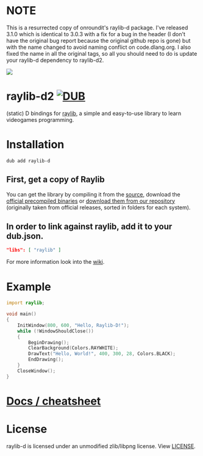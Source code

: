 # NOTE
This is a resurrected copy of onroundit's raylib-d package. I've released 3.1.0 which is identical to 3.0.3 with a fix for a bug in the header (I don't have the original bug report because the original github repo is gone) but with the name changed to avoid naming conflict on code.dlang.org. I also fixed the name in all the original tags, so all you should need to do is update your raylib-d dependency to raylib-d2.

![](raylib_logo.png)

# raylib-d2 [![DUB](https://img.shields.io/dub/v/raylib-d?style=for-the-badge)](https://code.dlang.org/packages/raylib-d2)
(static) D bindings for [raylib](https://www.raylib.com/), a simple and easy-to-use library to learn videogames programming.

# Installation
`dub add raylib-d`

## First, get a copy of Raylib
You can get the library by compiling it from the [source](https://github.com/raysan5/raylib), download the [official precompiled binaries](https://github.com/raysan5/raylib/releases) or [download them from our repository](https://github.com/onroundit/raylib-d/releases) (originally taken from official releases, sorted in folders for each system).

## In order to link against raylib, add it to your dub.json.
```json
"libs": [ "raylib" ]
```
For more information look into the [wiki](https://github.com/onroundit/raylib-d/wiki/Installation).

# Example
```D
import raylib;

void main()
{
	InitWindow(800, 600, "Hello, Raylib-D!");
	while (!WindowShouldClose())
	{
		BeginDrawing();
		ClearBackground(Colors.RAYWHITE);
		DrawText("Hello, World!", 400, 300, 28, Colors.BLACK);
		EndDrawing();
	}
	CloseWindow();
}
```

# [Docs / cheatsheet](https://github.com/onroundit/raylib-d/wiki/Docs-(cheatsheet))

# License
raylib-d is licensed under an unmodified zlib/libpng license. View [LICENSE](LICENSE).
